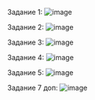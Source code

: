 Задание 1: ![image](https://github.com/user-attachments/assets/d65bbf8d-9818-48f0-b1f5-5a6ef770b4ea)

Задание 2: ![image](https://github.com/user-attachments/assets/348b73c0-3440-4dbf-9ffc-928b9cf1c764)

Задание 3: ![image](https://github.com/user-attachments/assets/baecb803-f42e-4557-a719-6eb33d6b194a)

Задание 4: ![image](https://github.com/user-attachments/assets/3e091749-75af-4662-92cf-d43757bcbbea)

Задание 5: ![image](https://github.com/user-attachments/assets/8c6ea6cd-ed2f-4c08-ac7f-f850c5177cee)

Задание 7 доп: ![image](https://github.com/user-attachments/assets/1f5a2cbb-4282-4a5f-ad6a-9d42669c2e5d)
